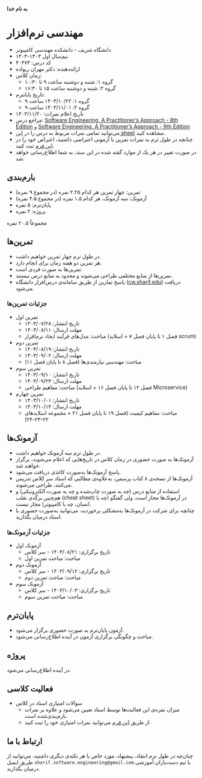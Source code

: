 **به نام خدا**
# مهندسی نرم‌افزار
- دانشگاه شریف - دانشکده مهندسی کامپیوتر
- نیم‌سال اول ۱۴۰۳-۱۴۰۴
- کد درس: ۴۰۴۷۴
- ارائه‌دهنده: دکتر مهران ریواده
- زمان کلاس:
  - گروه ۱: شنبه و دوشنبه ساعت ۹ تا ۱۰:۳۰
  - گروه ۲: شنبه و دوشنبه ساعت ۱۵ تا ۱۶:۳۰
- تاریخ پایانترم:
  - گروه ۱: ۱۴۰۳/۱۰/۲۲ ساعت ۹
  - گروه ۲: ۱۴۰۳/۱۱/۰۱ ساعت ۹ 
- تاریخ اعلام نمرات: ۱۴۰۳/‍۱۱/۲۰
- مراجع درس: [Software Engineering, A Practitioner’s Approach - 8th Edition](https://github.com/ssc-public/Software-Engineering/blob/main/educational-resources/books/Software%20Engineering%2C%20A%20Practitioner’s%20Approach%20-%208th%20Edition.pdf) و [Software Engineering, A Practitioner’s Approach - 9th Edition](https://github.com/ssc-public/Software-Engineering/blob/main/educational-resources/books/Software%20Engineering%2C%20A%20Practitioner's%20Approach%20-%209th%20Edition.pdf)
- می‌توانید تمامی نمرات مربوط به درس را در [این sheet](https://docs.google.com/spreadsheets/d/1zR-a_LEZWGVqEjwP7LrqVx5DUI7q-4mmCL4xl1WO1JI/edit?usp=sharing) مشاهده کنید.
- چنانچه در طول ترم به نمرات تمرین یا آزمونی اعتراضی داشتید، اعتراض خود را در [این فرم](https://docs.google.com/forms/d/e/1FAIpQLSf4jekmNVEE-86Sdn6XTYDcpqRKldkrOaPGZuolMZmqygx8zQ/viewform?usp=sf_link) ثبت کنید.
- در صورت تغییر در هر یک از موارد گفته شده در این سند، به شما اطلاع‌رسانی خواهد شد.

## بارم‌بندی
- تمرین: چهار تمرین هر کدام ۲.۲۵ نمره  (در مجموع ۹ نمره)
- آزمونک: سه آزمونک، هر کدام ۱.۵ نمره (در مجموع ۴.۵ نمره)
- پایان‌ترم: ۵ نمره
- پروژه: ۲ نمره

مجموعاً ۲۰.۵ نمره

## تمرین‌ها
- در طول ترم چهار تمرین خواهیم داشت.
- هر تمرین دو هفته زمان برای انجام دارد.
- تمرین‌ها به صورت فردی است.
- تمرین‌ها از منابع مختلفی طراحی می‌شوند و محدود به منابع درس نیستند.
- پاسخ تمارین از طریق سامانه‌ی درس‌افزار دانشگاه ([cw.sharif.edu](https://cw.sharif.edu/)) دریافت می‌شود.

### جزئیات تمرین‌ها
- تمرین اول
  - تاریخ انتشار: ۱۴۰۳/۰۷/۲۸
  - مهلت ارسال: ۱۴۰۳/۰۸/۱۱
  - مباحث: مدل‌های فرآیند ایجاد نرم‌افزار (فصل ۱ تا پایان فصل ۷ + اسلاید scrum)
- تمرین دوم
  - تاریخ انتشار: ۱۴۰۳/۰۸/۱۹
  - مهلت ارسال: ۱۴۰۳/۰۹/۰۲
  - مباحث: مهندسی نیازمندی‌ها (فصل ۸ تا پایان فصل ۱۱)
- تمرین سوم
  - تاریخ انتشار: ۱۴۰۳/۰۹/۱۰
  - مهلت ارسال: ۱۴۰۳/۰۹/۲۳
  - مباحث: مفاهیم طراحی (فصل ۱۲ تا پایان فصل ۱۶ + اسلاید Microservice)
- تمرین چهارم
  - تاریخ انتشار: ۱۴۰۳/۱۰/۰۱
  - مهلت ارسال: ۱۴۰۳/۱۰/۱۴
  - مباحث: مفاهیم کیفیت (فصل ۱۹ تا پایان فصل ۲۱ + مجموعه اسلایدهای ۲۲-۲۳-۲۴)
  
## آزمونک‌ها
- در طول ترم سه آزمونک خواهیم داشت.
- آزمونک‌ها به صورت حضوری در زمان کلاس در تاریخ‌هایی که اعلام می‌شوند، برگزار خواهند شد.
- پاسخ آزمونک‌ها به‌صورت کاغذی دریافت می‌شود.
- آزمونک‌ها از نسخه‌ی ۸ کتاب پرسمن، به‌علاوه‌ی مطالبی که استاد سر کلاس تدریس می‌کنند، طراحی می‌شوند.
- استفاده از منابع درس (چه به صورت چاپ‌شده و چه به صورت الکترونیکی) و هم‌چنین برگه‌ی تقلب (cheat sheet) در آزمونک‌‌ها مجاز است، ولی گفتگو (چه با انسان، چه با کامپیوتر) مجاز نیست.
- چنانچه برای شرکت در آزمونک‌ها به‌مشکلی برخوردید، می‌توانید به‌صورت حضوری با استاد درمیان بگذارید.

### جزئیات آزمونک‌ها
- آزمونک اول
  - تاریخ برگزاری: ۱۴۰۳/۰۸/۲۱ - سر کلاس
  - مباحث: مباحث تمرین اول
- آزمونک دوم
  - تاریخ برگزاری: ۱۴۰۳/۰۹/۱۲ - سر کلاس
  - مباحث: مباحث تمرین دوم
- آزمونک سوم
  - تاریخ برگزاری: ۱۴۰۳/۱۰/۰۳ - سر کلاس
  - مباحث: مباحث تمرین سوم
  
## پایان‌ترم
- آزمون پایان‌ترم به صورت حضوری برگزار می‌شود.
- مباحث و چگونگی برگزاری آزمون در آینده اطلاع‌رسانی می‌شود.

## پروژه
در آینده اطلاع‌رسانی می‌شود.

## فعالیت کلاسی
- سوالات امتیازی استاد در کلاس
  - میزان نمره‌ی این فعالیت‌ها توسط استاد تعیین می‌شود و علاوه بر نمرات بارم‌بندی‌شده است.
  - از طریق [این فرم](https://docs.google.com/forms/d/e/1FAIpQLSexpr7W-pkOzPuEc0HwPf0qWgyzk1seYXeEQKbevvpHClUc0A/viewform?usp=sf_link) می‌توانید نمرات امتیازی خود را ثبت کنید.

## ارتباط با ما
چنان‌چه در طول ترم انتقاد، پیشنهاد، مورد خاص یا هر نکته‌ی دیگری داشتید، مي‌توانید از طریق ایمیل `sharif.software.engineering@gmail.com` با تیم دست‌یاران آموزشی درمیان بگذارید.
